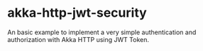 # akka-http-jwt-security
An basic example to implement a very simple authentication and authorization with Akka HTTP using JWT Token.
